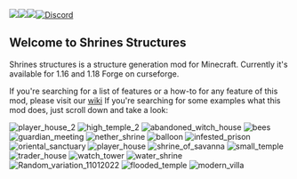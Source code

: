 [![](https://cf.way2muchnoise.eu/title/418915.svg)](https://www.curseforge.com/minecraft/mc-mods/shrines-structures)[![](https://cf.way2muchnoise.eu/full_418915_downloads.svg)](https://www.curseforge.com/minecraft/mc-mods/shrines-structures)[![](https://cf.way2muchnoise.eu/versions/418915.svg)](https://www.curseforge.com/minecraft/mc-mods/shrines-structures)[![Discord](https://img.shields.io/discord/777129358769782814?label=discord)](https://discord.gg/8pUpWCEUe2)
## Welcome to Shrines Structures
Shrines structures is a structure generation mod for Minecraft. Currently it's available for 1.16 and 1.18 Forge on curseforge.

If you're searching for a list of features or a how-to for any feature of this mod, please visit our [wiki](https://github.com/Silverminer007/MinecraftModsUpdateChecker/blob/master/wiki/SelectLanguage.md)
If you're searching for some examples what this mod does, just scroll down and take a look:

![player_house_2](https://user-images.githubusercontent.com/66484505/149190013-128d7191-d878-497d-a13f-9cc63f40a15e.png)
![high_temple_2](https://user-images.githubusercontent.com/66484505/149190674-b2533b98-91f9-423c-a877-aea78fbbd9a4.png)
![abandoned_witch_house](https://user-images.githubusercontent.com/66484505/149190685-947a26fa-d5c3-46f1-9457-0c58a9a6f12c.png)
![bees](https://user-images.githubusercontent.com/66484505/149190690-96ea5b7b-db41-4039-8444-4e0b0b178edc.png)
![guardian_meeting](https://user-images.githubusercontent.com/66484505/149190697-ed9a9eb1-13ca-4622-b1bb-45c264094682.png)
![nether_shrine](https://user-images.githubusercontent.com/66484505/149190731-671957d0-c001-419d-a26a-f4e8868e797d.png)
![balloon](https://user-images.githubusercontent.com/66484505/149190706-024f7b31-1467-4bd9-a705-f0d2fe53693b.png)
![infested_prison](https://user-images.githubusercontent.com/66484505/149190719-cf3b963a-8a42-499d-afd5-e99f750caf00.png)
![oriental_sanctuary](https://user-images.githubusercontent.com/66484505/149190734-4d2f847f-af91-4d3e-8446-fcfdc5a450b2.png)
![player_house](https://user-images.githubusercontent.com/66484505/149190766-88556dbc-4f53-4ba3-984d-ae0a55de4c3d.png)
![shrine_of_savanna](https://user-images.githubusercontent.com/66484505/149190775-47887954-ef82-4d56-9c1b-e4347d87788a.png)
![small_temple](https://user-images.githubusercontent.com/66484505/149190784-7f734a47-48e3-4f0d-8963-343a28530467.png)
![trader_house](https://user-images.githubusercontent.com/66484505/149190787-2a66c7bb-bfbc-4307-9ea6-c114c07044c5.png)
![watch_tower](https://user-images.githubusercontent.com/66484505/149190798-cb7f285e-7144-4aa8-bca0-9e5c3357aafc.png)
![water_shrine](https://user-images.githubusercontent.com/66484505/149190803-899117bc-6995-4c7a-97ea-1a2dff9e5f4b.png)
![Random_variation_11012022](https://user-images.githubusercontent.com/66484505/149190833-041115ab-fc04-4402-a68c-75c0b9665ba1.png)
![flooded_temple](https://user-images.githubusercontent.com/66484505/149190937-69655a7c-08c5-4f8e-beb2-72650c821fca.png)
![modern_villa](https://media.forgecdn.net/attachments/440/187/modern-villa.png)